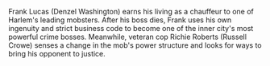 Frank Lucas (Denzel Washington) earns his living as a chauffeur to one of Harlem's leading mobsters. After his boss dies, Frank uses his own ingenuity and strict business code to become one of the inner city's most powerful crime bosses. Meanwhile, veteran cop Richie Roberts (Russell Crowe) senses a change in the mob's power structure and looks for ways to bring his opponent to justice.
